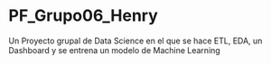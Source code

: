 # PF_Grupo06_Henry

Un Proyecto grupal de Data Science en el que se hace ETL, EDA, un Dashboard y se entrena un modelo de Machine Learning
